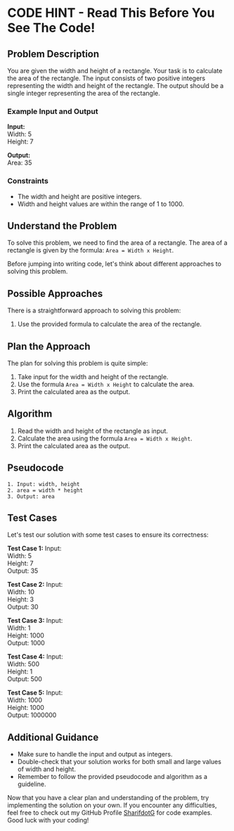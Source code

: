 # CODE HINT - Read This Before You See The Code!

## Problem Description
You are given the width and height of a rectangle. Your task is to calculate the area of the rectangle. The input consists of two positive integers representing the width and height of the rectangle. The output should be a single integer representing the area of the rectangle.

### Example Input and Output
**Input:**  
Width: 5  
Height: 7

**Output:**  
Area: 35

### Constraints
- The width and height are positive integers.
- Width and height values are within the range of 1 to 1000.

## Understand the Problem
To solve this problem, we need to find the area of a rectangle. The area of a rectangle is given by the formula: `Area = Width x Height`. 

Before jumping into writing code, let's think about different approaches to solving this problem.

## Possible Approaches
There is a straightforward approach to solving this problem:

1. Use the provided formula to calculate the area of the rectangle.

## Plan the Approach
The plan for solving this problem is quite simple:

1. Take input for the width and height of the rectangle.
2. Use the formula `Area = Width x Height` to calculate the area.
3. Print the calculated area as the output.

## Algorithm
1. Read the width and height of the rectangle as input.
2. Calculate the area using the formula `Area = Width x Height`.
3. Print the calculated area as the output.

## Pseudocode
```plaintext
1. Input: width, height
2. area = width * height
3. Output: area
```

## Test Cases
Let's test our solution with some test cases to ensure its correctness:

**Test Case 1:**
Input:  
Width: 5  
Height: 7  
Output: 35

**Test Case 2:**
Input:  
Width: 10  
Height: 3  
Output: 30

**Test Case 3:**
Input:  
Width: 1  
Height: 1000  
Output: 1000

**Test Case 4:**
Input:  
Width: 500  
Height: 1  
Output: 500

**Test Case 5:**
Input:  
Width: 1000  
Height: 1000  
Output: 1000000

## Additional Guidance
- Make sure to handle the input and output as integers.
- Double-check that your solution works for both small and large values of width and height.
- Remember to follow the provided pseudocode and algorithm as a guideline.

Now that you have a clear plan and understanding of the problem, try implementing the solution on your own. If you encounter any difficulties, feel free to check out my GitHub Profile [SharifdotG](https://github.com/SharifdotG) for code examples. Good luck with your coding!